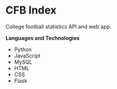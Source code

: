 # CFB Index #

College football statistics API and web app.

**Languages and Technologies**
  * Python
  * JavaScript
  * MySQL
  * HTML
  * CSS
  * Flask


